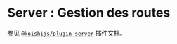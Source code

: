 # Server : Gestion des routes

参见 [`@koishijs/plugin-server`](../../plugins/develop/server.md) 插件文档。
